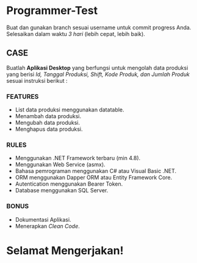 # Programmer-Test

Buat dan gunakan branch sesuai username untuk commit progress Anda. \
Selesaikan dalam waktu *3 hari* (lebih cepat, lebih baik).

## CASE
Buatlah **Aplikasi Desktop** yang berfungsi untuk mengolah data produksi yang berisi *Id, Tanggal Produksi, Shift, Kode Produk, dan Jumlah Produk* sesuai instruksi berikut :

### FEATURES
- List data produksi menggunakan datatable.
- Menambah data produksi.
- Mengubah data produksi.
- Menghapus data produksi.

### RULES
- Menggunakan .NET Framework terbaru (min 4.8).
- Menggunakan Web Service (asmx).
- Bahasa pemrograman menggunakan C# atau Visual Basic .NET.
- ORM menggunakan Dapper ORM atau Entity Framework Core.
- Autentication menggunakan Bearer Token.
- Database menggunakan SQL Server.

### BONUS
- Dokumentasi Aplikasi.
- Menerapkan *Clean Code*.


# Selamat Mengerjakan!
